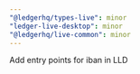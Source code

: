 ```yaml
---
"@ledgerhq/types-live": minor
"ledger-live-desktop": minor
"@ledgerhq/live-common": minor
---
```


Add entry points for iban in LLD
